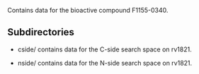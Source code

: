 Contains data for the bioactive compound F1155-0340.

## Subdirectories

- cside/ contains data for the C-side search space on rv1821.

- nside/ contains data for the N-side search space on rv1821.

